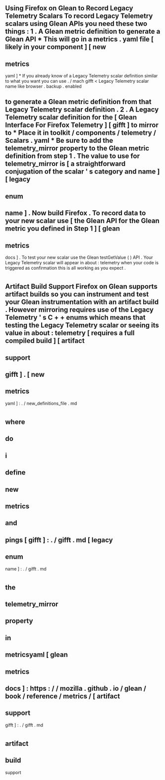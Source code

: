 #
Using
Firefox
on
Glean
to
Record
Legacy
Telemetry
Scalars
To
record
Legacy
Telemetry
scalars
using
Glean
APIs
you
need
these
two
things
:
1
.
A
Glean
metric
definition
to
generate
a
Glean
API
*
This
will
go
in
a
metrics
.
yaml
file
[
likely
in
your
component
]
[
new
-
metrics
-
yaml
]
*
If
you
already
know
of
a
Legacy
Telemetry
scalar
definition
similar
to
what
you
want
you
can
use
.
/
mach
gifft
<
Legacy
Telemetry
scalar
name
like
browser
.
backup
.
enabled
>
to
generate
a
Glean
metric
definition
from
that
Legacy
Telemetry
scalar
definition
.
2
.
A
Legacy
Telemetry
scalar
definition
for
the
[
Glean
Interface
For
Firefox
Telemetry
]
[
gifft
]
to
mirror
to
*
Place
it
in
toolkit
/
components
/
telemetry
/
Scalars
.
yaml
*
Be
sure
to
add
the
telemetry_mirror
property
to
the
Glean
metric
definition
from
step
1
.
The
value
to
use
for
telemetry_mirror
is
[
a
straightforward
conjugation
of
the
scalar
'
s
category
and
name
]
[
legacy
-
enum
-
name
]
.
Now
build
Firefox
.
To
record
data
to
your
new
scalar
use
[
the
Glean
API
for
the
Glean
metric
you
defined
in
Step
1
]
[
glean
-
metrics
-
docs
]
.
To
test
your
new
scalar
use
the
Glean
testGetValue
(
)
API
.
Your
Legacy
Telemetry
scalar
will
appear
in
about
:
telemetry
when
your
code
is
triggered
as
confirmation
this
is
all
working
as
you
expect
.
#
#
Artifact
Build
Support
Firefox
on
Glean
supports
artifact
builds
so
you
can
instrument
and
test
your
Glean
instrumentation
with
an
artifact
build
.
However
mirroring
requires
use
of
the
Legacy
Telemetry
'
s
C
+
+
enums
which
means
that
testing
the
Legacy
Telemetry
scalar
or
seeing
its
value
in
about
:
telemetry
[
requires
a
full
compiled
build
]
[
artifact
-
support
-
gifft
]
.
[
new
-
metrics
-
yaml
]
:
.
/
new_definitions_file
.
md
#
where
-
do
-
i
-
define
-
new
-
metrics
-
and
-
pings
[
gifft
]
:
.
/
gifft
.
md
[
legacy
-
enum
-
name
]
:
.
/
gifft
.
md
#
the
-
telemetry_mirror
-
property
-
in
-
metricsyaml
[
glean
-
metrics
-
docs
]
:
https
:
/
/
mozilla
.
github
.
io
/
glean
/
book
/
reference
/
metrics
/
[
artifact
-
support
-
gifft
]
:
.
/
gifft
.
md
#
artifact
-
build
-
support
